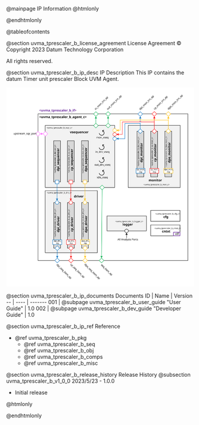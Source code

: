 @mainpage IP Information
@htmlonly
<div class="autonumbering">
@endhtmlonly


@tableofcontents


@section uvma_tprescaler_b_license_agreement License Agreement
© Copyright 2023 Datum Technology Corporation

All rights reserved.


@section uvma_tprescaler_b_ip_desc IP Description
This IP contains the datum Timer unit prescaler Block UVM Agent.

![Timer unit prescaler Block UVM Agent Block Diagram](agent_block_diagram.svg)


@section uvma_tprescaler_b_ip_documents Documents
ID | Name | Version
-- | ---- | -------
001 | @subpage uvma_tprescaler_b_user_guide "User Guide" | 1.0
002 | @subpage uvma_tprescaler_b_dev_guide "Developer Guide" | 1.0


@section uvma_tprescaler_b_ip_ref Reference
 * @ref uvma_tprescaler_b_pkg
   * @ref uvma_tprescaler_b_seq
   * @ref uvma_tprescaler_b_obj
   * @ref uvma_tprescaler_b_comps
   * @ref uvma_tprescaler_b_misc


@section uvma_tprescaler_b_release_history Release History
@subsection uvma_tprescaler_b_v1_0_0 2023/5/23 - 1.0.0
- Initial release


@htmlonly
</div>
@endhtmlonly